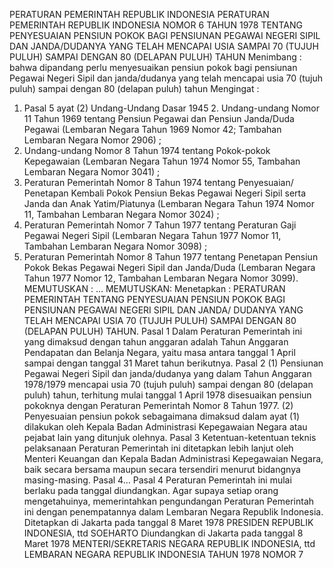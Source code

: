  PERATURAN PEMERINTAH REPUBLIK INDONESIA PERATURAN PEMERINTAH REPUBLIK INDONESIA NOMOR 6 TAHUN 1978 TENTANG PENYESUAIAN PENSIUN POKOK BAGI PENSIUNAN PEGAWAI NEGERI SIPIL DAN JANDA/DUDANYA YANG TELAH MENCAPAI USIA SAMPAI 70 (TUJUH PULUH) SAMPAI DENGAN 80 (DELAPAN PULUH) TAHUN
Menimbang :
 bahwa dipandang perlu menyesuaikan pensiun pokok bagi pensiunan Pegawai Negeri Sipil dan janda/dudanya yang telah mencapai usia 70 (tujuh puluh) sampai dengan 80 (delapan puluh) tahun
Mengingat :

1. Pasal 5 ayat (2) Undang-Undang Dasar 1945 2. Undang-undang Nomor 11 Tahun 1969 tentang Pensiun Pegawai dan Pensiun Janda/Duda Pegawai (Lembaran Negara Tahun 1969 Nomor 42; Tambahan Lembaran Negara Nomor 2906) ;
3. Undang-undang Nomor 8 Tahun 1974 tentang Pokok-pokok Kepegawaian (Lembaran Negara Tahun 1974 Nomor 55, Tambahan Lembaran Negara Nomor 3041) ;
4. Peraturan Pemerintah Nomor 8 Tahun 1974 tentang Penyesuaian/ Penetapan Kembali Pokok Pensiun Bekas Pegawai Negeri Sipil serta Janda dan Anak Yatim/Piatunya (Lembaran Negara Tahun 1974 Nomor 11, Tambahan Lembaran Negara Nomor 3024) ;
5. Peraturan Pemerintah Nomor 7 Tahun 1977 tentang Peraturan Gaji Pegawai Negeri Sipil (Lembaran Negara Tahun 1977 Nomor 11, Tambahan Lembaran Negara Nomor 3098) ;
6. Peraturan Pemerintah Nomor 8 Tahun 1977 tentang Penetapan Pensiun Pokok Bekas Pegawai Negeri Sipil dan Janda/Duda (Lembaran Negara Tahun 1977 Nomor 12, Tambahan Lembaran Negara Nomor 3099).
MEMUTUSKAN :
 …
MEMUTUSKAN:
 Menetapkan : PERATURAN PEMERINTAH TENTANG PENYESUAIAN PENSIUN POKOK BAGI PENSIUNAN PEGAWAI NEGERI SIPIL DAN JANDA/ DUDANYA YANG TELAH MENCAPAI USIA 70 (TUJUH PULUH) SAMPAI DENGAN 80 (DELAPAN PULUH) TAHUN.
Pasal 1
Dalam Peraturan Pemerintah ini yang dimaksud dengan tahun anggaran adalah Tahun Anggaran Pendapatan dan Belanja Negara, yaitu masa antara tanggal 1 April sampai dengan tanggal 31 Maret tahun berikutnya.
Pasal 2
(1) Pensiunan Pegawai Negeri Sipil dan janda/dudanya yang dalam Tahun Anggaran 1978/1979 mencapai usia 70 (tujuh puluh) sampai dengan 80 (delapan puluh) tahun, terhitung mulai tanggal 1 April 1978 disesuaikan pensiun pokoknya dengan Peraturan Pemerintah Nomor 8 Tahun 1977.
(2) Penyesuaian pensiun pokok sebagaimana dimaksud dalam ayat (1) dilakukan oleh Kepala Badan Administrasi Kepegawaian Negara atau pejabat lain yang ditunjuk olehnya.
Pasal 3
Ketentuan-ketentuan teknis pelaksanaan Peraturan Pemerintah ini ditetapkan lebih lanjut oleh Menteri Keuangan dan Kepala Badan Administrasi Kepegawaian Negara, baik secara bersama maupun secara tersendiri menurut bidangnya masing-masing. Pasal 4…
Pasal 4
Peraturan Pemerintah ini mulai berlaku pada tanggal diundangkan. Agar supaya setiap orang mengetahuinya, memerintahkan pengundangan Peraturan Pemerintah ini dengan penempatannya dalam Lembaran Negara Republik Indonesia. Ditetapkan di Jakarta pada tanggal 8 Maret 1978 PRESIDEN REPUBLIK INDONESIA, ttd SOEHARTO Diundangkan di Jakarta pada tanggal 8 Maret 1978 MENTERI/SEKRETARIS NEGARA REPUBLIK INDONESIA, ttd LEMBARAN NEGARA REPUBLIK INDONESIA TAHUN 1978 NOMOR 7